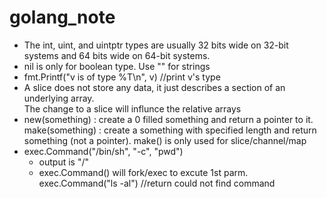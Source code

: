 # golang_note

* The int, uint, and uintptr types are usually 32 bits wide on 32-bit systems and 64 bits wide on 64-bit systems.   
* nil is only for boolean type. Use "" for strings  
* fmt.Printf("v is of type %T\n", v)  //print v's type  
* A slice does not store any data, it just describes a section of an underlying array.  
  The change to a slice will influnce the relative arrays  
* new(something) : create a 0 filled something and return a pointer to it.  
   make(something) : create a something with specified length and return something (not a pointer). make() is only used for slice/channel/map  
* exec.Command("/bin/sh", "-c", "pwd")  
  *  output is "/"  
  *  exec.Command() will fork/exec to excute 1st parm.  exec.Command("ls -al") //return could not find command
  
   
